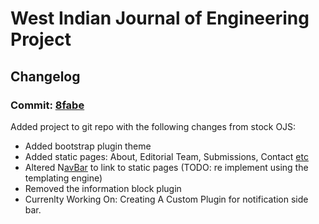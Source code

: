 # West Indian Journal of Engineering Project


## Changelog
 
### Commit: [8fabe](https://github.com/Snickdx/WIJE/commit/8fabe1e2d68bf1c370f89402285cf89f74d619b9)

Added project to git repo with the following changes from stock OJS:

* Added bootstrap plugin theme
* Added static pages: About, Editorial Team, Submissions, Contact [etc](http://138.197.231.114/ojs/index.php/testj/management/settings/website)
* Altered N[avBar](https://github.com/Snickdx/WIJE/blob/master/templates/frontend/components/primaryNavMenu.tpl) to link to static pages (TODO: re implement using the templating engine)
* Removed the information block plugin
* Currenlty Working On: Creating A Custom Plugin for notification side bar.
